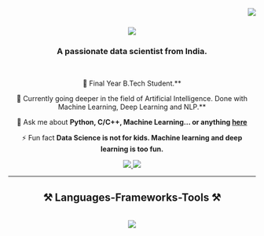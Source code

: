 <img align="right" src="https://visitor-badge.laobi.icu/badge?page_id=mohitjalal/mohitjalal" />

<h1 align="center">
    <img src="https://readme-typing-svg.herokuapp.com/?font=Righteous&size=35&center=true&vCenter=true&width=500&height=70&duration=4000&lines=Hi+There!+👋;+I'm+Mohit+Jalal!;" />
</h1>

<h3 align="center">A passionate data scientist from India. </h3>

<br/>

<div align="center">
 
 🔭 Final Year B.Tech Student.**
 
 🌱 Currently going deeper in the field of Artificial Intelligence. Done with Machine Learning, Deep Learning and NLP.**

💬 Ask me about **Python, C/C++, Machine Learning... or anything [here](https://github.com/mohitjalal/mohitjalal/issues)**

⚡ Fun fact **Data Science is not for kids. Machine learning and deep learning is too fun.**

 </div>
 
<div align="center"> 
  <a href="mohitjalal9@gmail.com">
    <img src="https://img.shields.io/badge/Gmail-333333?style=for-the-badge&logo=gmail&logoColor=red" />
  </a>
  <a href="https://linkedin.com/in/mohitjalal" target="_blank">
    <img src="https://img.shields.io/badge/LinkedIn-0077B5?style=for-the-badge&logo=linkedin&logoColor=white" target="_blank" />
  </a>
</div>

 <hr/>
 
<h2 align="center">⚒️ Languages-Frameworks-Tools ⚒️</h2>
<br/>
<div align="center">
    <img src="https://skillicons.dev/icons?i=bootstrap,html,css,vscode,anaconda,github,figma,git" />
    <img src="https://skillicons.dev/icons?i=python,javascript,c,java,dart,postgresql,mysql,flask/><br>
</div>

<br/>
<hr/>

<br/>
